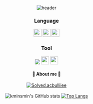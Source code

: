 
<div align='center'>
 
![header](https://capsule-render.vercel.app/api?type=waving&color=b7e0e2&height=280&section=header&text=kminsmin&fontSize=60&desc=hi%20there%20👋&animation=fadeIn&descAlign=56)


### Language

<p>
  <!-- C# 배지 -->
  <img src="https://img.shields.io/badge/C%23-239120?style=flat-square&logo=c-sharp&logoColor=white" height="25"/>
  <!-- C++ 배지 -->
  <img src="https://img.shields.io/badge/C++-00599C?style=flat-square&logo=c%2B%2B&logoColor=white" height="25"/>
  <!-- Python 배지 -->
  <img src="https://img.shields.io/badge/Python-3776AB?style=flat-square&logo=python&logoColor=white" height="25"/>
</p>

### Tool
<p>
  <img src="https://img.shields.io/badge/Visual Studio-5C2D91?style=for-the-badge&logo=Visual Studio&logoColor=white">
  <!-- Unity 배지 -->
  <img src="https://img.shields.io/badge/Unity-000000?style=flat-square&logo=unity&logoColor=white" height="25"/>
  <!-- Unreal Engine 배지 -->
  <img src="https://img.shields.io/badge/Unreal_Engine-313131?style=flat-square&logo=unreal-engine&logoColor=white" height="25"/>
</p>

#### 🐥  About me  🐥

[![Solved.acbulliiee](http://mazassumnida.wtf/api/v2/generate_badge?boj=kminsmin)](https://solved.ac/kminsmin)
<br />
<br />
![kminsmin's GitHub stats](https://github-readme-stats.vercel.app/api?username=kminsmin&show_icons=true&theme=default)
[![Top Langs](https://github-readme-stats.vercel.app/api/top-langs/?username=kminsmin&layout=compact&height=50)](https://github.com/kminsmin/github-readme-stats)




</div>
